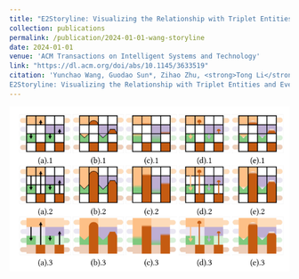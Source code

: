 ```yaml
---
title: "E2Storyline: Visualizing the Relationship with Triplet Entities and Event Discovery"
collection: publications
permalink: /publication/2024-01-01-wang-storyline
date: 2024-01-01
venue: 'ACM Transactions on Intelligent Systems and Technology'
link: "https://dl.acm.org/doi/abs/10.1145/3633519"
citation: 'Yunchao Wang, Guodao Sun*, Zihao Zhu, <strong>Tong Li</strong>, Ling Chen & Ronghua Liang. &quot;
E2Storyline: Visualizing the Relationship with Triplet Entities and Event Discovery.&quot; <i>ACM Transactions on Intelligent Systems and Technology, 2024.</i>.'
---
```


<img src="/images/Storyline.png" />
